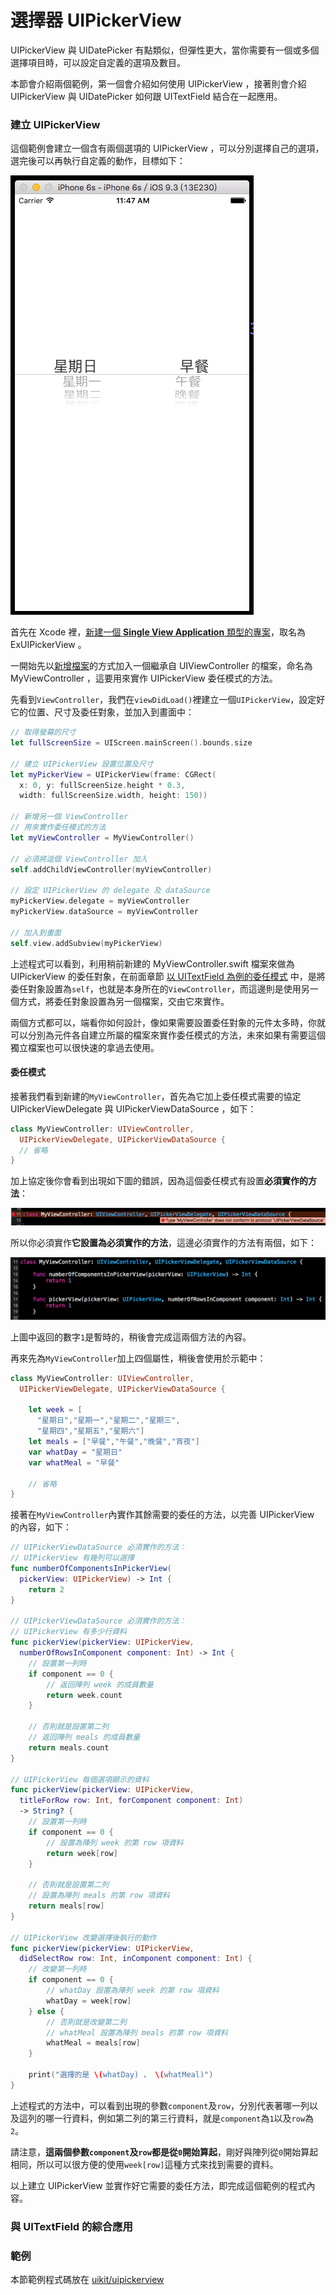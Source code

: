# 選擇器 UIPickerView

UIPickerView 與 UIDatePicker 有點類似，但彈性更大，當你需要有一個或多個選擇項目時，可以設定自定義的選項及數目。

本節會介紹兩個範例，第一個會介紹如何使用 UIPickerView ，接著則會介紹 UIPickerView 與 UIDatePicker 如何跟 UITextField 結合在一起應用。


### 建立 UIPickerView

這個範例會建立一個含有兩個選項的 UIPickerView ，可以分別選擇自己的選項，選完後可以再執行自定義的動作，目標如下：

![uipickerview01](../images/uikit/uipickerview/uipickerview01.png)

首先在 Xcode 裡，[新建一個 **Single View Application** 類型的專案](../more/open_project.md#create_a_new_project)，取名為 ExUIPickerView 。

一開始先以[新增檔案](../more/addfile.md)的方式加入一個繼承自 UIViewController 的檔案，命名為 MyViewController ，這要用來實作 UIPickerView 委任模式的方法。

先看到`ViewController`，我們在`viewDidLoad()`裡建立一個`UIPickerView`，設定好它的位置、尺寸及委任對象，並加入到畫面中：

```swift
// 取得螢幕的尺寸
let fullScreenSize = UIScreen.mainScreen().bounds.size

// 建立 UIPickerView 設置位置及尺寸
let myPickerView = UIPickerView(frame: CGRect(
  x: 0, y: fullScreenSize.height * 0.3,
  width: fullScreenSize.width, height: 150))

// 新增另一個 ViewController 
// 用來實作委任模式的方法
let myViewController = MyViewController()

// 必須將這個 ViewController 加入
self.addChildViewController(myViewController)

// 設定 UIPickerView 的 delegate 及 dataSource
myPickerView.delegate = myViewController
myPickerView.dataSource = myViewController

// 加入到畫面
self.view.addSubview(myPickerView)

```

上述程式可以看到，利用稍前新建的 MyViewController.swift 檔案來做為 UIPickerView 的委任對象，在前面章節 [以 UITextField 為例的委任模式](../uikit/uitextfield.md#delegation) 中，是將委任對象設置為`self`，也就是本身所在的`ViewController`，而這邊則是使用另一個方式，將委任對象設置為另一個檔案，交由它來實作。

兩個方式都可以，端看你如何設計，像如果需要設置委任對象的元件太多時，你就可以分別為元件各自建立所屬的檔案來實作委任模式的方法，未來如果有需要這個獨立檔案也可以很快速的拿過去使用。

#### 委任模式

接著我們看到新建的`MyViewController`，首先為它加上委任模式需要的協定 UIPickerViewDelegate 與 UIPickerViewDataSource ，如下：

```swift
class MyViewController: UIViewController,
  UIPickerViewDelegate, UIPickerViewDataSource {
  // 省略
}
```

加上協定後你會看到出現如下圖的錯誤，因為這個委任模式有設置**必須實作的方法**：

![uipickerview02](../images/uikit/uipickerview/uipickerview02.png)

所以你必須實作**它設置為必須實作的方法**，這邊必須實作的方法有兩個，如下：

![uipickerview03](../images/uikit/uipickerview/uipickerview03.png)

上圖中返回的數字`1`是暫時的，稍後會完成這兩個方法的內容。

再來先為`MyViewController`加上四個屬性，稍後會使用於示範中：

```swift
class MyViewController: UIViewController,
  UIPickerViewDelegate, UIPickerViewDataSource {

    let week = [
      "星期日","星期一","星期二","星期三",
      "星期四","星期五","星期六"]
    let meals = ["早餐","午餐","晚餐","宵夜"]
    var whatDay = "星期日"
    var whatMeal = "早餐"

    // 省略
}

```

接著在`MyViewController`內實作其餘需要的委任的方法，以完善 UIPickerView 的內容，如下：

```swift
// UIPickerViewDataSource 必須實作的方法：
// UIPickerView 有幾列可以選擇
func numberOfComponentsInPickerView(
  pickerView: UIPickerView) -> Int {
    return 2
}

// UIPickerViewDataSource 必須實作的方法：
// UIPickerView 有多少行資料
func pickerView(pickerView: UIPickerView,
  numberOfRowsInComponent component: Int) -> Int {
    // 設置第一列時
    if component == 0 {
        // 返回陣列 week 的成員數量
        return week.count
    }

    // 否則就是設置第二列
    // 返回陣列 meals 的成員數量
    return meals.count
}

// UIPickerView 每個選項顯示的資料
func pickerView(pickerView: UIPickerView,
  titleForRow row: Int, forComponent component: Int) 
  -> String? {
    // 設置第一列時
    if component == 0 {
        // 設置為陣列 week 的第 row 項資料
        return week[row]
    }

    // 否則就是設置第二列
    // 設置為陣列 meals 的第 row 項資料
    return meals[row]
}

// UIPickerView 改變選擇後執行的動作
func pickerView(pickerView: UIPickerView,
  didSelectRow row: Int, inComponent component: Int) {
    // 改變第一列時
    if component == 0 {
        // whatDay 設置為陣列 week 的第 row 項資料
        whatDay = week[row]
    } else {
        // 否則就是改變第二列
        // whatMeal 設置為陣列 meals 的第 row 項資料
        whatMeal = meals[row]
    }
    
    print("選擇的是 \(whatDay) ， \(whatMeal)")
}

```

上述程式的方法中，可以看到出現的參數`component`及`row`，分別代表著哪一列以及這列的哪一行資料，例如第二列的第三行資料，就是`component`為`1`以及`row`為`2`。

請注意，**這兩個參數`component`及`row`都是從`0`開始算起**，剛好與陣列從`0`開始算起相同，所以可以很方便的使用`week[row]`這種方式來找到需要的資料。

以上建立 UIPickerView 並實作好它需要的委任方法，即完成這個範例的程式內容。


### 與 UITextField 的綜合應用




### 範例

本節範例程式碼放在 [uikit/uipickerview](https://github.com/itisjoe/swiftgo_files/tree/master/uikit/uipickerview)

